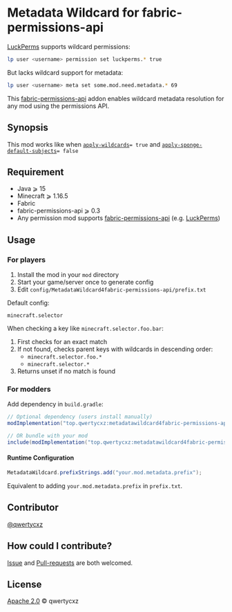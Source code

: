 # Metadata Wildcard for fabric-permissions-api

[LuckPerms](https://github.com/lucko/LuckPerms 'GitHub') supports wildcard permissions:

```sh
lp user <username> permission set luckperms.* true
```

But lacks wildcard support for metadata:

```sh
lp user <username> meta set some.mod.need.metadata.* 69
```

This [fabric-permissions-api](https://github.com/lucko/fabric-permissions-api 'GitHub') addon enables wildcard metadata resolution for any mod using the permissions API.

## Synopsis

This mod works like when [`apply-wildcards`](https://luckperms.net/wiki/Configuration#apply-wildcards)`= true` and [`apply-sponge-default-subjects`](https://luckperms.net/wiki/Configuration#apply-sponge-implicit-wildcards)`= false`

## Requirement

* Java ⩾ 15
* Minecraft ⩾ 1.16.5
* Fabric
* fabric-permissions-api ⩾ 0.3
* Any permission mod supports [fabric-permissions-api](https://github.com/lucko/fabric-permissions-api 'GitHub') (e.g. [LuckPerms](https://github.com/lucko/LuckPerms 'GitHub'))

## Usage

### For players

1. Install the mod in your `mod` directory
2. Start your game/server once to generate config
3. Edit `config/MetadataWildcard4fabric-permissions-api/prefix.txt`

Default config:

```
minecraft.selector
```

When checking a key like `minecraft.selector.foo.bar`:
1. First checks for an exact match
2. If not found, checks parent keys with wildcards in descending order:
	* `minecraft.selector.foo.*`
	* `minecraft.selector.*`
3. Returns unset if no match is found

### For modders

Add dependency in `build.gradle`:

```groovy
// Optional dependency (users install manually)
modImplementation("top.qwertycxz:metadatawildcard4fabric-permissions-api:0.0.1")

// OR bundle with your mod
include(modImplementation("top.qwertycxz:metadatawildcard4fabric-permissions-api:0.0.1"))
```

#### Runtime Configuration

```java
MetadataWildcard.prefixStrings.add("your.mod.metadata.prefix");
```

Equivalent to adding `your.mod.metadata.prefix` in `prefix.txt`.

## Contributor

[@qwertycxz](https://github.com/qwertycxz)

## How could I contribute?

[Issue](https://github.com/qwertycxz/MetadataWildcard4fabric-permissions-api/issues/new) and [Pull-requests](https://github.com/qwertycxz/MetadataWildcard4fabric-permissions-api/compare) are both welcomed.

## License

[Apache 2.0](LICENSE) © qwertycxz
